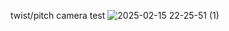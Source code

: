 twist/pitch camera test
![2025-02-15 22-25-51 (1)](https://github.com/user-attachments/assets/e92de66e-5b52-4b7e-a7c2-5552d217f77a)
